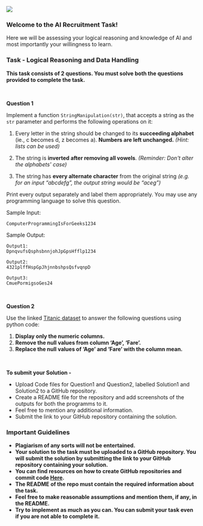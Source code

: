![](https://raw.githubusercontent.com/GDSC-NMIMS-MPSTME-Mumbai/AI-Recruitment-Task-22/PATH_TO_IMAGE)
### Welcome to the AI Recruitment Task!

Here we will be assessing your logical reasoning and knowledge of AI and most importantly your willingness to learn. 

### Task - Logical Reasoning and Data Handling

**This task consists of 2 questions. You must solve both the questions provided to complete the task.**

<br/>

**Question 1**

Implement a function `StringManipulation(str)`, that accepts a string as the `str` parameter and performs the following operations on it:
   
   1. Every letter in the string should be changed to its **succeeding alphabet** (ie., c becomes d, z becomes a). **Numbers are left unchanged.** _(Hint: lists can be used)_

   2. The string is **inverted after removing all vowels**. _(Reminder: Don't alter the alphabets' case)_
   3. The string has **every alternate character** from the original string _(e.g. for an input “abcdefg”, the output string would be “aceg”)_
   
   Print every output separately and label them appropriately. You may use any programming language to solve this question.
   
   Sample Input:
   
    ComputerProgrammingIsForGeeks1234
    
   Sample Output:
   
    Output1:
    DpnqvufsQsphsbnnjohJpGpsHfflp1234
    
    Output2:
    4321plffHspGpJhjnnbshpsQsfvqnpD
    
    Output3:
    CmuePormigsoGes24

<br/>

**Question 2**

Use the linked [Titanic dataset]() to answer the following questions using python code:
   
   1. **Display only the numeric columns.**
   2. **Remove the null values from column ‘Age’, ‘Fare’.**
   3. **Replace the null values of ‘Age’ and ‘Fare’ with the column mean.**
   
<br/>

**To submit your Solution -**
- Upload Code files for Question1 and Question2, labelled Solution1 and Solution2 to a GitHub repository.
- Create a README file for the repository and add screenshots of the outputs for both the programms to it.
- Feel free to mention any additional information.
- Submit the link to your GitHub repository containing the solution.
   
### Important Guidelines
- **Plagiarism of any sorts will not be entertained.**
- **Your solution to the task must be uploaded to a GitHub repository. You will submit the solution by submitting the link to your GitHub repository containing your solution.**
- **You can find resources on how to create GitHub repositories and commit code [Here](https://rogerdudler.github.io/git-guide/).**
- **The README of the repo must contain the required information about the task.**
- **Feel free to make reasonable assumptions and mention them, if any, in the README.**
- **Try to implement as much as you can. You can submit your task even if you are not able to complete it.**
